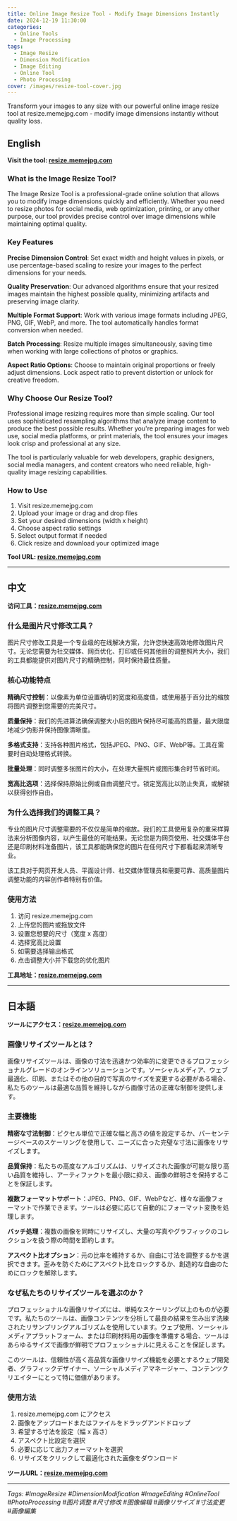 ```yaml
---
title: Online Image Resize Tool - Modify Image Dimensions Instantly
date: 2024-12-19 11:30:00
categories:
  - Online Tools
  - Image Processing
tags:
  - Image Resize
  - Dimension Modification
  - Image Editing
  - Online Tool
  - Photo Processing
cover: /images/resize-tool-cover.jpg
---
```


Transform your images to any size with our powerful online image resize tool at resize.memejpg.com - modify image dimensions instantly without quality loss.

<!-- more -->

## English

**Visit the tool: [resize.memejpg.com](https://resize.memejpg.com)**

### What is the Image Resize Tool?

The Image Resize Tool is a professional-grade online solution that allows you to modify image dimensions quickly and efficiently. Whether you need to resize photos for social media, web optimization, printing, or any other purpose, our tool provides precise control over image dimensions while maintaining optimal quality.

### Key Features

**Precise Dimension Control**: Set exact width and height values in pixels, or use percentage-based scaling to resize your images to the perfect dimensions for your needs.

**Quality Preservation**: Our advanced algorithms ensure that your resized images maintain the highest possible quality, minimizing artifacts and preserving image clarity.

**Multiple Format Support**: Work with various image formats including JPEG, PNG, GIF, WebP, and more. The tool automatically handles format conversion when needed.

**Batch Processing**: Resize multiple images simultaneously, saving time when working with large collections of photos or graphics.

**Aspect Ratio Options**: Choose to maintain original proportions or freely adjust dimensions. Lock aspect ratio to prevent distortion or unlock for creative freedom.

### Why Choose Our Resize Tool?

Professional image resizing requires more than simple scaling. Our tool uses sophisticated resampling algorithms that analyze image content to produce the best possible results. Whether you're preparing images for web use, social media platforms, or print materials, the tool ensures your images look crisp and professional at any size.

The tool is particularly valuable for web developers, graphic designers, social media managers, and content creators who need reliable, high-quality image resizing capabilities.

### How to Use

1. Visit resize.memejpg.com
2. Upload your image or drag and drop files
3. Set your desired dimensions (width x height)
4. Choose aspect ratio settings
5. Select output format if needed
6. Click resize and download your optimized image

**Tool URL: [resize.memejpg.com](https://resize.memejpg.com)**

---

## 中文

**访问工具：[resize.memejpg.com](https://resize.memejpg.com)**

### 什么是图片尺寸修改工具？

图片尺寸修改工具是一个专业级的在线解决方案，允许您快速高效地修改图片尺寸。无论您需要为社交媒体、网页优化、打印或任何其他目的调整照片大小，我们的工具都能提供对图片尺寸的精确控制，同时保持最佳质量。

### 核心功能特点

**精确尺寸控制**：以像素为单位设置确切的宽度和高度值，或使用基于百分比的缩放将图片调整到您需要的完美尺寸。

**质量保持**：我们的先进算法确保调整大小后的图片保持尽可能高的质量，最大限度地减少伪影并保持图像清晰度。

**多格式支持**：支持各种图片格式，包括JPEG、PNG、GIF、WebP等。工具在需要时自动处理格式转换。

**批量处理**：同时调整多张图片的大小，在处理大量照片或图形集合时节省时间。

**宽高比选项**：选择保持原始比例或自由调整尺寸。锁定宽高比以防止失真，或解锁以获得创作自由。

### 为什么选择我们的调整工具？

专业的图片尺寸调整需要的不仅仅是简单的缩放。我们的工具使用复杂的重采样算法来分析图像内容，以产生最佳的可能结果。无论您是为网页使用、社交媒体平台还是印刷材料准备图片，该工具都能确保您的图片在任何尺寸下都看起来清晰专业。

该工具对于网页开发人员、平面设计师、社交媒体管理员和需要可靠、高质量图片调整功能的内容创作者特别有价值。

### 使用方法

1. 访问 resize.memejpg.com
2. 上传您的图片或拖放文件
3. 设置您想要的尺寸（宽度 x 高度）
4. 选择宽高比设置
5. 如需要选择输出格式
6. 点击调整大小并下载您的优化图片

**工具地址：[resize.memejpg.com](https://resize.memejpg.com)**

---

## 日本語

**ツールにアクセス：[resize.memejpg.com](https://resize.memejpg.com)**

### 画像リサイズツールとは？

画像リサイズツールは、画像の寸法を迅速かつ効率的に変更できるプロフェッショナルグレードのオンラインソリューションです。ソーシャルメディア、ウェブ最適化、印刷、またはその他の目的で写真のサイズを変更する必要がある場合、私たちのツールは最適な品質を維持しながら画像寸法の正確な制御を提供します。

### 主要機能

**精密な寸法制御**：ピクセル単位で正確な幅と高さの値を設定するか、パーセンテージベースのスケーリングを使用して、ニーズに合った完璧な寸法に画像をリサイズします。

**品質保持**：私たちの高度なアルゴリズムは、リサイズされた画像が可能な限り高い品質を維持し、アーティファクトを最小限に抑え、画像の鮮明さを保持することを保証します。

**複数フォーマットサポート**：JPEG、PNG、GIF、WebPなど、様々な画像フォーマットで作業できます。ツールは必要に応じて自動的にフォーマット変換を処理します。

**バッチ処理**：複数の画像を同時にリサイズし、大量の写真やグラフィックのコレクションを扱う際の時間を節約します。

**アスペクト比オプション**：元の比率を維持するか、自由に寸法を調整するかを選択できます。歪みを防ぐためにアスペクト比をロックするか、創造的な自由のためにロックを解除します。

### なぜ私たちのリサイズツールを選ぶのか？

プロフェッショナルな画像リサイズには、単純なスケーリング以上のものが必要です。私たちのツールは、画像コンテンツを分析して最良の結果を生み出す洗練されたリサンプリングアルゴリズムを使用しています。ウェブ使用、ソーシャルメディアプラットフォーム、または印刷材料用の画像を準備する場合、ツールはあらゆるサイズで画像が鮮明でプロフェッショナルに見えることを保証します。

このツールは、信頼性が高く高品質な画像リサイズ機能を必要とするウェブ開発者、グラフィックデザイナー、ソーシャルメディアマネージャー、コンテンツクリエイターにとって特に価値があります。

### 使用方法

1. resize.memejpg.com にアクセス
2. 画像をアップロードまたはファイルをドラッグアンドドロップ
3. 希望する寸法を設定（幅 x 高さ）
4. アスペクト比設定を選択
5. 必要に応じて出力フォーマットを選択
6. リサイズをクリックして最適化された画像をダウンロード

**ツールURL：[resize.memejpg.com](https://resize.memejpg.com)**

---

*Tags: #ImageResize #DimensionModification #ImageEditing #OnlineTool #PhotoProcessing #图片调整 #尺寸修改 #图像编辑 #画像リサイズ #寸法変更 #画像編集*
